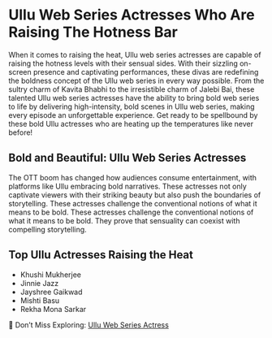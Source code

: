 # Ullu Web Series Actresses Who Are Raising The Hotness Bar
When it comes to raising the heat, Ullu web series actresses are capable of raising the hotness levels with their sensual sides. With their sizzling on-screen presence and captivating performances, these divas are redefining the boldness concept of the Ullu web series in every way possible. From the sultry charm of Kavita Bhabhi to the irresistible charm of Jalebi Bai, these talented Ullu web series actresses have the ability to bring bold web series to life by delivering high-intensity, bold scenes in Ullu web series, making every episode an unforgettable experience. Get ready to be spellbound by these bold Ullu actresses who are heating up the temperatures like never before!

## Bold and Beautiful: Ullu Web Series Actresses
The OTT boom has changed how audiences consume entertainment, with platforms like Ullu embracing bold narratives. These actresses not only captivate viewers with their striking beauty but also push the boundaries of storytelling. These actresses challenge the conventional notions of what it means to be bold. These actresses challenge the conventional notions of what it means to be bold. They prove that sensuality can coexist with compelling storytelling.

## Top Ullu Actresses Raising the Heat
* Khushi Mukherjee
* Jinnie Jazz
* Jayshree Gaikwad
* Mishti Basu
* Rekha Mona Sarkar

🤩 Don’t Miss Exploring: [Ullu Web Series Actress](https://btowncelebrity.com/ullu-web-series-actresses/)
